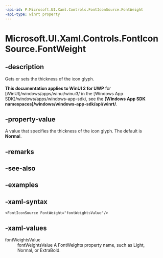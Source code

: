 ```yaml
---
-api-id: P:Microsoft.UI.Xaml.Controls.FontIconSource.FontWeight
-api-type: winrt property
---
```

<!-- Property syntax.
public FontWeight FontWeight { get;  set; }
-->

# Microsoft.UI.Xaml.Controls.FontIconSource.FontWeight


## -description

Gets or sets the thickness of the icon glyph.


**This documentation applies to WinUI 2 for UWP** for [WinUI]/windows/apps/winui/winui3/ in the [Windows App SDK]/windows/apps/windows-app-sdk/, see the **[Windows App SDK namespaces]/windows/windows-app-sdk/api/winrt/**.

## -property-value

A value that specifies the thickness of the icon glyph. The default is **Normal**.


## -remarks


## -see-also


## -examples


## -xaml-syntax

```xaml
<FontIconSource FontWeight="fontWeightsValue"/>
```


## -xaml-values

<dl><dt>fontWeightsValue</dt><dd>fontWeightsValue A FontWeights property name, such as Light, Normal, or ExtraBold.</dd>
</dl>


